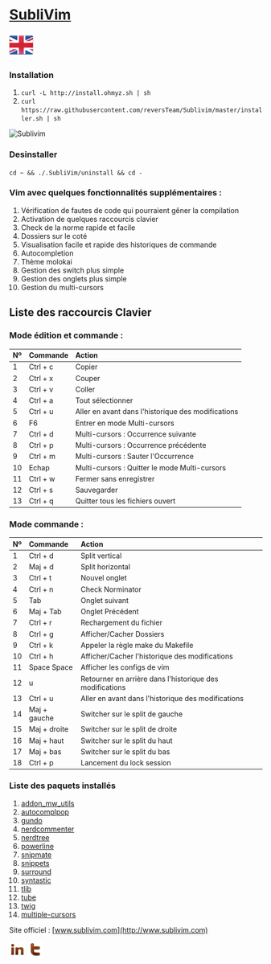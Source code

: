 [SubliVim](http://www.sublivim.com)
========

[![English](Pictures/language/en.png)](README.md)

### Installation ######
1.  `curl -L http://install.ohmyz.sh | sh`
2.	`curl https://raw.githubusercontent.com/reversTeam/Sublivim/master/installer.sh | sh`

![Sublivim](https://raw.github.com/reversTeam/Sublivim/master/Pictures/vim.jpg)

### Desinstaller ######
`cd ~ && ./.SubliVim/uninstall && cd -`

### Vim avec quelques fonctionnalités supplémentaires : ######
1.	Vérification de fautes de code qui pourraient gêner la compilation
2.	Activation de quelques raccourcis clavier
3.	Check de la norme rapide et facile
4.	Dossiers sur le coté
5.	Visualisation facile et rapide des historiques de commande
6.	Autocompletion
7.	Thème molokai
8.	Gestion des switch plus simple
9.	Gestion des onglets plus simple
10.	Gestion du multi-cursors

Liste des raccourcis Clavier
------------

### Mode édition et commande : ######
| Nº | Commande      | Action                                                   |
|:---|:--------------|:---------------------------------------------------------|
| 1  | Ctrl + c      | Copier                                                   |
| 2  | Ctrl + x      | Couper                                                   |
| 3  | Ctrl + v      | Coller                                                   |
| 4  | Ctrl + a      | Tout sélectionner                                        |
| 5  | Ctrl + u      | Aller en avant dans l'historique des modifications       |
| 6  | F6            | Entrer en mode Multi-cursors                             |
| 7  | Ctrl + d      | Multi-cursors : Occurrence suivante                      |
| 8  | Ctrl + p      | Multi-cursors : Occurrence précédente                    |
| 9  | Ctrl + m      | Multi-cursors : Sauter l'Occurrence                      |
| 10 | Echap         | Multi-cursors : Quitter le mode Multi-cursors            |
| 11 | Ctrl + w      | Fermer sans enregistrer                                  |
| 12 | Ctrl + s      | Sauvegarder                                              |
| 13 | Ctrl + q      | Quitter tous les fichiers ouvert                         |

### Mode commande : ######
| Nº | Commande      | Action                                                   |
|:---|:--------------|:---------------------------------------------------------|
| 1  | Ctrl + d      | Split vertical                                           |
| 2  | Maj + d       | Split horizontal                                         |
| 3  | Ctrl + t      | Nouvel onglet                                            |
| 4  | Ctrl + n      | Check Norminator                                         |
| 5  | Tab           | Onglet suivant                                           |
| 6  | Maj + Tab     | Onglet Précédent                                         |
| 7  | Ctrl + r      | Rechargement du fichier                                  |
| 8  | Ctrl + g      | Afficher/Cacher Dossiers                                 |
| 9  | Ctrl + k      | Appeler la règle make du Makefile                        |
| 10 | Ctrl + h      | Afficher/Cacher l'historique des modifications           |
| 11 | Space Space   | Afficher les configs de vim                              |
| 12 | u             | Retourner en arrière dans l'historique des modifications |
| 13 | Ctrl + u      | Aller en avant dans l'historique des modifications       |
| 14 | Maj + gauche  | Switcher sur le split de gauche                          |
| 15 | Maj + droite  | Switcher sur le split de droite                          |
| 16 | Maj + haut    | Switcher sur le split du haut                            |
| 17 | Maj + bas     | Switcher sur le split du bas                             |
| 18 | Ctrl + p      | Lancement du lock session                                |

### Liste des paquets installés ######
1.	[addon_mw_utils](https://github.com/marcweber/vim-addon-mw-utils)
2.	[autocomplpop](https://github.com/othree/vim-autocomplpop)
3.	[gundo](https://github.com/sjl/gundo.vim)
4.	[nerdcommenter](https://github.com/scrooloose/nerdcommenter)
5.	[nerdtree](https://github.com/scrooloose/nerdtree)
6.	[powerline](https://github.com/Lokaltog/powerline)
7.	[snipmate](https://github.com/garbas/vim-snipmate)
8.	[snippets](https://github.com/honza/vim-snippets)
9.	[surround](https://github.com/tpope/vim-surround)
10.	[syntastic](https://github.com/scrooloose/syntastic)
11.	[tlib](https://github.com/tomtom/tlib_vim)
12.	[tube](https://github.com/gcmt/tube.vim)
13.	[twig](https://github.com/lunaru/vim-twig)
14.	[multiple-cursors](https://github.com/terryma/vim-multiple-cursors)

Site officiel : [www.sublivim.com](http://www.sublivim.com)


[![Linkedin](Pictures/share/in.png)](www.linkedin.com/pub/théotime-rivière/68/313/216/) [![Twitter](Pictures/share/t.png)](https://twitter.com/Sublivim)
